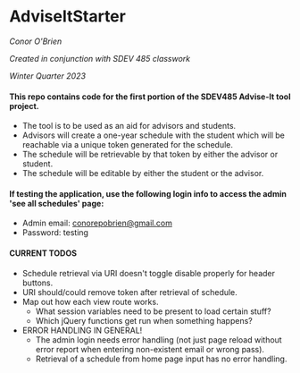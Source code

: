 # AdviseItStarter
  *Conor O'Brien*
  
  *Created in conjunction with SDEV 485 classwork*
  
  *Winter Quarter 2023*
 

#### This repo contains code for the first portion of the SDEV485 Advise-It tool project.
- The tool is to be used as an aid for advisors and students. 
- Advisors will create a one-year schedule with the student which will be reachable via a unique token generated for the schedule. 
- The schedule will be retrievable by that token by either the advisor or student. 
- The schedule will be editable by either the student or the advisor.


#### If testing the application, use the following login info to access the admin 'see all schedules' page:
- Admin email: conorepobrien@gmail.com
- Password: testing


#### CURRENT TODOS
- Schedule retrieval via URI doesn't toggle disable properly for header buttons.
- URI should/could remove token after retrieval of schedule.
- Map out how each view route works.
  - What session variables need to be present to load certain stuff?
  - Which jQuery functions get run when something happens?
- ERROR HANDLING IN GENERAL!
  - The admin login needs error handling (not just page reload without error report when entering non-existent email or wrong pass).
  - Retrieval of a schedule from home page input has no error handling.
